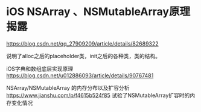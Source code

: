 # iOS NSArray 、NSMutableArray原理揭露
https://blog.csdn.net/qq_27909209/article/details/82689322

说明了alloc之后的placeholder类，init之后的各种类，类的结构。

iOS字典和数组底层实现原理
https://blog.csdn.net/u012886093/article/details/90767481

NSArray/NSMutableArray 的内存分布以及扩容分析
https://www.jianshu.com/p/f4615b524f85
试验了NSMutableArray扩容时的内存变化情况